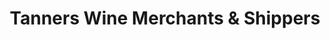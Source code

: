 ---
title: "Tanners Wine Merchants & Shippers"
url: /hereford/tanners-wine-merchants-and-shippers/
shop: wine
---